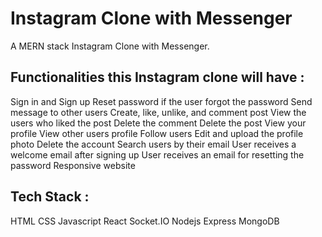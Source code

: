 # Instagram Clone with Messenger
A MERN stack Instagram Clone with Messenger.

## Functionalities this Instagram clone will have :
 Sign in and Sign up
 Reset password if the user forgot the password
 Send message to other users
 Create, like, unlike, and comment post
 View the users who liked the post
 Delete the comment
 Delete the post
 View your profile
 View other users profile
 Follow users
 Edit and upload the profile photo
 Delete the account
 Search users by their email
 User receives a welcome email after signing up 
 User receives an email for resetting the password
 Responsive website

## Tech Stack :
HTML
CSS
Javascript
React
Socket.IO
Nodejs
Express
MongoDB

